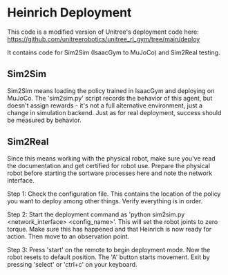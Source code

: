 # Heinrich Deployment
This code is a modified version of Unitree's deployment code here: https://github.com/unitreerobotics/unitree_rl_gym/tree/main/deploy

It contains code for Sim2Sim (IsaacGym to MuJoCo) and Sim2Real testing.

## Sim2Sim
Sim2Sim means loading the policy trained in IsaacGym and deploying on MuJoCo. The 'sim2sim.py' script records the behavior of this agent, but doesn't assign rewards - it's not a full alternative environment, just a change in simulation backend. Just as for real deployment, success should be measured by behavior. 

## Sim2Real
Since this means working with the physical robot, make sure you've read the documentation and get certified for robot use. Prepare the physical robot before starting the sortware processes here and note the network interface.

Step 1: Check the configuration file. This contains the location of the policy you want to deploy among other things. Verify everything is in order.

Step 2: Start the deployment command as 'python sim2sim.py <network_interface> <config_name>'. This will set the robot joints to zero torque. Make sure this has happened and that Heinrich is now ready for action. Then move to an observation point.

Step 3: Press 'start' on the remote to begin deployment mode. Now the robot resets to default position. The 'A' button starts movement. Exit by pressing 'select' or 'ctrl+c' on your keyboard.